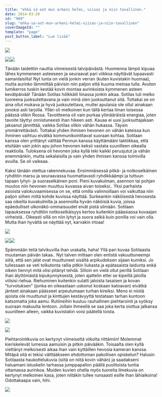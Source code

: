 ```yaml
---
title: "ehkä sä oot mun arkeni helmi, viisas ja niin tavallinen."
date: 2014-03-20
id: "909"
slug: "ehka-sa-oot-mun-arkeni-helmi-viisas-ja-niin-tavallinen"
coverImageId: ""
template: "page"
post_button_label: "Lue lisää"
---
```


[![](/images/IMG_0114_.jpg)](http://4.bp.blogspot.com/-dnEJaR2pCq0/UyrpRI0JKEI/AAAAAAAAIKM/0kRanrycIFk/s1600/IMG_0114_.jpg)

[![](/images/IMG_0159_.jpg)](http://1.bp.blogspot.com/-6rU-PnfieqQ/UyrpPg1VTZI/AAAAAAAAIKA/GP2DZ3ATozg/s1600/IMG_0159_.jpg)[![](/images/IMG_0037_.jpg)](http://4.bp.blogspot.com/-fp2P5i2ykDk/UyrpM6bSJGI/AAAAAAAAIJg/_EeZHxAk0xA/s1600/IMG_0037_.jpg)

Tänään taidettiin nauttia viimeisestä talvipäivästä. Huomenna lämpö kipuaa lähes kymmeneen asteeseen ja seuraavat pari viikkoa näyttävät lupaavasti samanlaisilta! Nyt lunta on vielä jonkin verran (kuten kuvistakin huomaa), mutta aurinko lämmittää päivisin niin paljon että kuuma meinaa tulla. Avuton lumikerros tuskin kestää kovin montaa aurinkoista kymmenen asteen kevätpäivää! Tänään Sotilas hölkkäili liinassa jonkin aikaa. Sotilas tuli melko tuoreena juoksutettavana ja vain minä olen juoksuttanut sitä. Tottakai se on aina ollut mukava ja hyvä juoksutettava, muttei apulaisia ole ollut ainakaan jonoksi asti tarjolla. Ylläri oli melkoinen kun tällä kertaa liinan toisessa päässä olikin Roosa. Tavoitteena oli vain purkaa ylimääräistä energiaa, joten tavoite täyttyi onnistuneesti ihan hikeen asti. Kauaa ei uusi juoksuttajakaan jaksanut jännittää, vaikka Sotilas olikin vähän hukassa. Täysin ymmärrettävästi. Tottakai yhden ihmisen hevonen on vähän kateissa kun ihminen vaihtuu eivätkä kommunikointitavat suoraan kohtaa. Sotilaan kanssa olen yrittänyt välttää Pennun kanssa käyttämääni taktiikkaa, että etsitään vain jokin apu johon hevonen keksii vastata suunilleen oikealla reaktiolla. Tuloksena oli hevonen joka kyllä teki kaikki perusjutut ja vähän enemmänkin, mutta sekalaisilla ja vain yhden ihmisen kanssa toimivilla avuilla. Se oli vaikeaa.

Kaksi tänään otettua rakennekuvaa. Ensimmäisessä pitkä- ja notkoselkäinen ryhditön marsu ja seuraavassa huomattavasti ryhdikkäämpi ja tuttuun tapaan lyhyt- ja suoraselkäinen poni. Pieni kuvakulman, asennon tai pohjan muutos niin hevonen muuttuu kuvassa aivan toiseksi.. Yksi parhaista asioista valokuvaamisessa on se, että omilla valinnoillaan voi vaikuttaa niin paljon siihen miltä kohde kuvissa näyttää. Surkeankin näköisestä hevosesta saa oikeilla kuvakulmilla ja asennoilla hyvän näköisiä kuvia, joissa epäedulliset ulkonäkö-ominaisuudet eivät pistä silmään. Sotilaan tapauksessa ryhditön notkoselkäisyys kertoo kuitenkin pääasiassa kuvaajan virheistä.. Oikeasti sillä on niin lyhyt ja suora selkä kuin ponilla voi vain olla. Mutta ihan hyvältä se näyttää nyt, karvakin irtoaa!

[![](/images/IMG_0020_.jpg)](http://4.bp.blogspot.com/-i0QWpopg44Q/UyrpNZrf1cI/AAAAAAAAIJo/-_OjS_v64aw/s1600/IMG_0020_.jpg)

[![](/images/IMG_0295i_.jpg)](http://4.bp.blogspot.com/-vDDanA_c-9A/UyrqABAcb-I/AAAAAAAAILI/pkPOQwNCUwM/s1600/IMG_0295i_.jpg)[![](/images/IMG_0296_.jpg)](http://4.bp.blogspot.com/-hSduCTzw7gc/Uyrp_6W8FKI/AAAAAAAAILE/sRvKg3QzTOY/s1600/IMG_0296_.jpg)

Spämmään teitä talvikuvilla ihan urakalla, haha! Yllä pari kuvaa Sotilaasta muutaman päivän takaa.. Nyt talven mittaan olen entistä vakuuttuneempi siitä, että sen jalat ovat muuttuneet sisältä arpikudoksen sijaan kumiksi. Jo tullessaan se veti tolkutonta rallia pitkin liukasta ja epätasaista laidunta enkä oikein tiennyt mitä olisi pitänyt tehdä. Silloin en vielä ollut perillä Sotilaan ihan älyttömästä kipukynnyksestä, joten ajattelin ettei se kipeillä jaloilla viitsisi riehua. Riehuminen kuitenkin sulatti jaloista tasaisen ja kovan "turvotuksen" (jonka en oikeastaan uskonut koskaan katoavan) eivätkä jänteet ainakaan päässeet arpeutumaan turhan kireiksi. Meno ei niistä ajoista ole muuttunut ja kinttujen kestävyyttä testataan tarhan kuntoon katsomatta joka aamu. Rutiineihin kuuluu rauhallinen piehtarointi ja syöksy suoraan makuulta lentoon. Jollain ihmeellä se saa joka kerta oiottua jalkansa suunilleen alleen, vaikka kuvistakin voisi päätellä toista.

[![](/images/IMG_0030_.jpg)](http://3.bp.blogspot.com/-ScGlPUpQA0Y/Uyrpr9BQlZI/AAAAAAAAIKk/GUhaj9cJkOE/s1600/IMG_0030_.jpg)

[![](/images/IMG_0292_.jpg)](http://4.bp.blogspot.com/-QbfcnPmQkv0/Uyrp_8ZCcHI/AAAAAAAAILA/j9rcFx3G4q8/s1600/IMG_0292_.jpg)

Piehtarointikuvia on kertynyt viimeiseltä viikolta riittämiin! Molemmat kieriskelevät lumessa aamuisin ja pitkin päivääkin. Toisaalta olen kyllä viettänyt melkoisesti aikaa ihan vain kyttäillen hevosia kameran kanssa. Mitäpä sitä ei tekisi välttääkseen ehdottoman pakollisen opiskelun? Halusin Sotilaasta haukottelukuvia (siitä on niitä kovin vähän) ja saadakseni haluamani istuskelin tarhassa jumppapallon päällä puolitoista tuntia ottamassa aurinkoa. Muiden kuvien ohella myös tuoreita ilmekuvia on kertynyt melkoinen kasa, joten niitäkin tullee runsaasti esille ihan lähiaikoina! Odottakaapa vain, hihi.

[![](/images/IMG_0156.JPG)](http://4.bp.blogspot.com/-Iz2_u81yLlE/Uyrptyf3NRI/AAAAAAAAIK0/RAsY9YAKIv4/s1600/IMG_0156.JPG)
